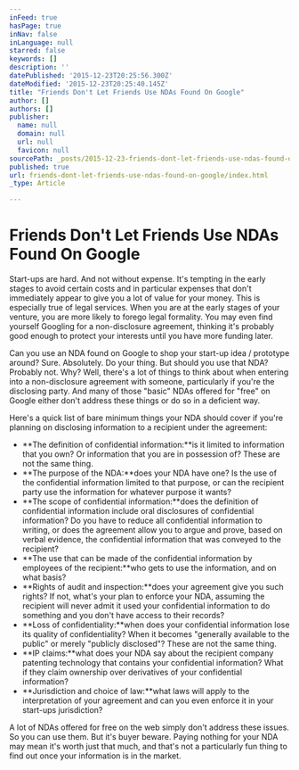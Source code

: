 ```yaml
---
inFeed: true
hasPage: true
inNav: false
inLanguage: null
starred: false
keywords: []
description: ''
datePublished: '2015-12-23T20:25:56.300Z'
dateModified: '2015-12-23T20:25:40.145Z'
title: "Friends Don't Let Friends Use NDAs Found On Google"
author: []
authors: []
publisher:
  name: null
  domain: null
  url: null
  favicon: null
sourcePath: _posts/2015-12-23-friends-dont-let-friends-use-ndas-found-on-google.md
published: true
url: friends-dont-let-friends-use-ndas-found-on-google/index.html
_type: Article

---
```

# Friends Don't Let Friends Use NDAs Found On Google

Start-ups are hard. And not without expense. It's tempting in the early stages to avoid certain costs and in particular expenses that don't immediately appear to give you a lot of value for your money. This is especially true of legal services. When you are at the early stages of your venture, you are more likely to forego legal formality. You may even find yourself Googling for a non-disclosure agreement, thinking it's probably good enough to protect your interests until you have more funding later.

Can you use an NDA found on Google to shop your start-up idea / prototype around? Sure. Absolutely. Do your thing. But should you use that NDA? Probably not. Why? Well, there's a lot of things to think about when entering into a non-disclosure agreement with someone, particularly if you're the disclosing party. And many of those "basic" NDAs offered for "free" on Google either don't address these things or do so in a deficient way.

Here's a quick list of bare minimum things your NDA should cover if you're planning on disclosing information to a recipient under the agreement:

* **The definition of confidential information:**is it limited to information that you own? Or information that you are in possession of? These are not the same thing.
* **The purpose of the NDA:**does your NDA have one? Is the use of the confidential information limited to that purpose, or can the recipient party use the information for whatever purpose it wants?
* **The scope of confidential information:**does the definition of confidential information include oral disclosures of confidential information? Do you have to reduce all confidential information to writing, or does the agreement allow you to argue and prove, based on verbal evidence, the confidential information that was conveyed to the recipient?
* **The use that can be made of the confidential information by employees of the recipient:**who gets to use the information, and on what basis?
* **Rights of audit and inspection:**does your agreement give you such rights? If not, what's your plan to enforce your NDA, assuming the recipient will never admit it used your confidential information to do something and you don't have access to their records?
* **Loss of confidentiality:**when does your confidential information lose its quality of confidentiality? When it becomes "generally available to the public" or merely "publicly disclosed"? These are not the same thing.
* **IP claims:**what does your NDA say about the recipient company patenting technology that contains your confidential information? What if they claim ownership over derivatives of your confidential information?
* **Jurisdiction and choice of law:**what laws will apply to the interpretation of your agreement and can you even enforce it in your start-ups jurisdiction?

A lot of NDAs offered for free on the web simply don't address these issues. So you can use them. But it's buyer beware. Paying nothing for your NDA may mean it's worth just that much, and that's not a particularly fun thing to find out once your information is in the market.